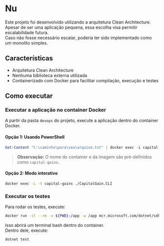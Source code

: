 # Nu

Este projeto foi desenvolvido utilizando a arquitetura Clean Architecture.  
Apesar de ser uma aplicação pequena, essa escolha visa permitir escalabilidade futura.  
Caso não fosse necessário escalar, poderia ter sido implementado como um monolito simples.

## Características

- Arquitetura Clean Architecture  
- Nenhuma biblioteca externa utilizada  
- Containerizado com Docker para facilitar compilação, execução e testes

## Como executar

### Executar a aplicação no container Docker

A partir da pasta `devops` do projeto, execute a aplicação dentro do container Docker.

#### Opção 1: Usando PowerShell

```powershell
Get-Content "C:\caminho\para\seu\arquivo.txt" | docker exec -i capital-gains ./CapitalGain.CLI
```

> **Observação:** O nome do container e da imagem são pré-definidos como `capital-gains`.

#### Opção 2: Modo interativo

```bash
docker exec -i -t capital-gains ./CapitalGain.CLI
```

### Executar os testes

Para rodar os testes, execute:

```bash
docker run -it --rm -v ${PWD}:/app -w /app mcr.microsoft.com/dotnet/sdk:9.0 bash
```

Isso abrirá um terminal bash dentro do container.  
Dentro dele, execute:

```bash
dotnet test
```
